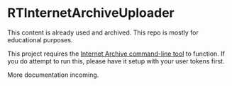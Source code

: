 # RTInternetArchiveUploader
This content is already used and archived. This repo is mostly for educational purposes.

This project requires the [Internet Archive command-line tool](https://archive.org/developers/internetarchive/cli.html) to function.
If you do attempt to run this, please have it setup with your user tokens first.

More documentation incoming.